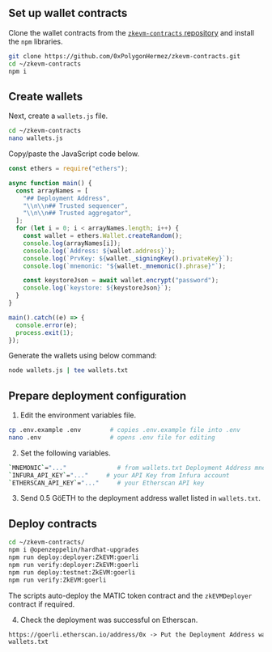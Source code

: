 ## Set up wallet contracts

Clone the wallet contracts from the [`zkevm-contracts` repository](https://github.com/0xPolygonHermez/zkevm-contracts) and install the `npm` libraries.

```sh
git clone https://github.com/0xPolygonHermez/zkevm-contracts.git
cd ~/zkevm-contracts
npm i
```

## Create wallets

Next, create a `wallets.js` file.

```sh
cd ~/zkevm-contracts
nano wallets.js
```

Copy/paste the JavaScript code below.

```js
const ethers = require("ethers");

async function main() {
  const arrayNames = [
    "## Deployment Address",
    "\\n\\n## Trusted sequencer",
    "\\n\\n## Trusted aggregator",
  ];
  for (let i = 0; i < arrayNames.length; i++) {
    const wallet = ethers.Wallet.createRandom();
    console.log(arrayNames[i]);
    console.log(`Address: ${wallet.address}`);
    console.log(`PrvKey: ${wallet._signingKey().privateKey}`);
    console.log(`mnemonic: "${wallet._mnemonic().phrase}"`);

    const keystoreJson = await wallet.encrypt("password");
    console.log(`keystore: ${keystoreJson}`);
  }
}

main().catch((e) => {
  console.error(e);
  process.exit(1);
});
```

Generate the wallets using below command:

```sh
node wallets.js | tee wallets.txt
```

## Prepare deployment configuration

1. Edit the environment variables file.

```bash
cp .env.example .env        # copies .env.example file into .env
nano .env                   # opens .env file for editing
```

2. Set the following variables.

```sh
`MNEMONIC`="..."              # from wallets.txt Deployment Address mnemonic
`INFURA_API_KEY`="..."     # your API Key from Infura account
`ETHERSCAN_API_KEY`="..."     # your Etherscan API key
```

3. Send 0.5 GöETH to the deployment address wallet listed in `wallets.txt`.

## Deploy contracts

```sh
cd ~/zkevm-contracts/
npm i @openzeppelin/hardhat-upgrades
npm run deploy:deployer:ZkEVM:goerli
npm run verify:deployer:ZkEVM:goerli
npm run deploy:testnet:ZkEVM:goerli
npm run verify:ZkEVM:goerli
```

The scripts  auto-deploy the MATIC token contract and the `zkEVMDeployer` contract if required.

4. Check the deployment was successful on Etherscan.

```html
https://goerli.etherscan.io/address/0x -> Put the Deployment Address wallet from
wallets.txt
```